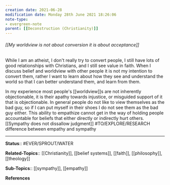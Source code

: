 ```yaml
---
creation date: 2021-06-28
modification date: Monday 28th June 2021 18:26:06
note-type: 
- evergreen-note
parent: [[Deconstruction (Christianity)]]
---
```


###### [[My worldview is not about conversion it is about acceptance]]

While I am an atheist, I don't really try to convert people, I still have lots of good relationships with Christians, and I still see value in faith. When I discuss belief and worldview with other people it is not my intention to convert them, rather I want to learn about how they see and understand the world so that I can better understand them, and learn from them.

In my experience most people's [[worldview]]s are not inherently objectionable, it is their apathy towards injustice, or misguided support of it that is objectionable. In general people do not like to view themselves as the bad guy, so if I can put myself in their shoes I do not see them as the bad guy either. This ability to empathize cannot get in the way of holding people accountable for beliefs that either directly or indirectly hurt others. [[Sympathy does not dissallow judgment]]  #TO/EXPLORE/RESEARCH difference between empathy and sympathy

---

**Status**:: #EVER/SPROUT/WATER  

**Related-Topics**:: [[Christianity]], [[belief systems]], [[faith]], [[philosophy]], [[theology]]
	
**Sub-Topics**:: [[sympathy]], [[empathy]]
	
**References**